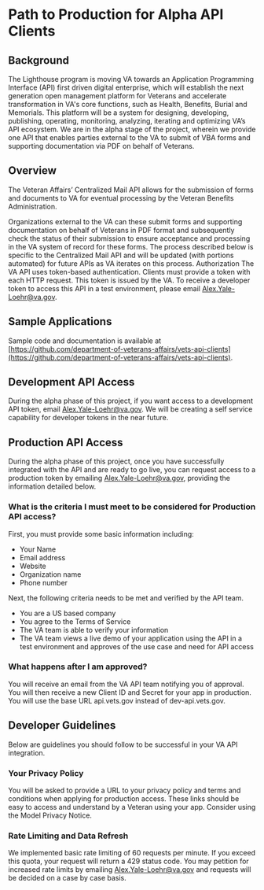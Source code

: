 # Path to Production for Alpha API Clients

## Background
The Lighthouse program is moving VA towards an Application Programming Interface (API) first driven digital enterprise, which will establish the next generation open management platform for Veterans and accelerate transformation in VA's core functions, such as Health, Benefits, Burial and Memorials. This platform will be a system for designing, developing, publishing, operating, monitoring, analyzing, iterating and optimizing VA’s API ecosystem. 
We are in the alpha stage of the project, wherein we provide one API that enables parties external to the VA to submit of VBA forms and supporting documentation via PDF on behalf of Veterans. 

## Overview 

The Veteran Affairs’ Centralized Mail API allows for the submission of forms and documents to VA for eventual processing by the Veteran Benefits Administration. 

Organizations external to the VA can these submit forms and supporting documentation on behalf of Veterans in PDF format and subsequently check the status of their submission to ensure acceptance and processing in the VA system of record for these forms.  The process described below is specific to the Centralized Mail API and will be updated (with portions automated) for future APIs as VA iterates on this process. 
Authorization
The VA API uses token-based authentication. Clients must provide a token with each HTTP request. This token is issued by the VA. To receive a developer token to access this API in a test environment, please email Alex.Yale-Loehr@va.gov.

## Sample Applications 

Sample code and documentation is available at [https://github.com/department-of-veterans-affairs/vets-api-clients](https://github.com/department-of-veterans-affairs/vets-api-clients). 

## Development API Access
During the alpha phase of this project, if you want access to a development API token, email Alex.Yale-Loehr@va.gov.  We will be creating a self service capability for developer tokens in the near future. 

## Production API Access
During the alpha phase of this project, once you have successfully integrated with the API and are ready to go live, you can request access to a production token by emailing Alex.Yale-Loehr@va.gov, providing the information detailed below. 

### What is the criteria I must meet to be considered for Production API access?
First, you must provide some basic information including:
- Your Name
- Email address
- Website
- Organization name
- Phone number

Next, the following criteria needs to be met and verified by the API team. 

- You are a US based company
- You agree to the Terms of Service
- The VA team is able to verify your information 
- The VA team views a live demo of your application using the API in a test environment and approves of the use case and need for API access


### What happens after I am approved?
You will receive an email from the VA API team notifying you of approval. You will then receive a new Client ID and Secret for your app in production. You will use the base URL api.vets.gov instead of dev-api.vets.gov.

## Developer Guidelines
Below are guidelines you should follow to be successful in your VA API integration.

### Your Privacy Policy
You will be asked to provide a URL to your privacy policy and terms and conditions when applying for production access. These links should be easy to access and understand by a Veteran using your app. Consider using the Model Privacy Notice.

### Rate Limiting and Data Refresh
We implemented basic rate limiting of 60 requests per minute. If you exceed this quota, your request will return a 429 status code.  You may petition for increased rate limits by emailing Alex.Yale-Loehr@va.gov and requests will be decided on a case by case basis.  
 
